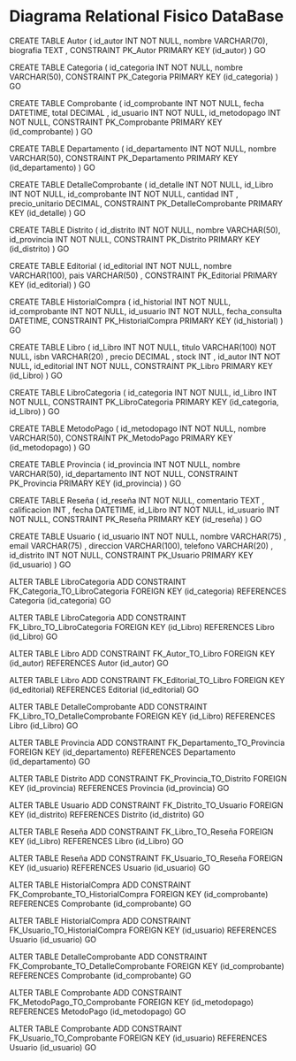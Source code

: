 # Diagrama Relational Fisico DataBase

CREATE TABLE Autor
(
  id_autor  INT         NOT NULL,
  nombre    VARCHAR(70),
  biografia TEXT       ,
  CONSTRAINT PK_Autor PRIMARY KEY (id_autor)
)
GO

CREATE TABLE Categoria
(
  id_categoria INT         NOT NULL,
  nombre       VARCHAR(50),
  CONSTRAINT PK_Categoria PRIMARY KEY (id_categoria)
)
GO

CREATE TABLE Comprobante
(
  id_comprobante INT      NOT NULL,
  fecha          DATETIME,
  total          DECIMAL ,
  id_usuario     INT      NOT NULL,
  id_metodopago  INT      NOT NULL,
  CONSTRAINT PK_Comprobante PRIMARY KEY (id_comprobante)
)
GO

CREATE TABLE Departamento
(
  id_departamento INT         NOT NULL,
  nombre          VARCHAR(50),
  CONSTRAINT PK_Departamento PRIMARY KEY (id_departamento)
)
GO

CREATE TABLE DetalleComprobante
(
  id_detalle      INT     NOT NULL,
  id_Libro        INT     NOT NULL,
  id_comprobante  INT     NOT NULL,
  cantidad        INT    ,
  precio_unitario DECIMAL,
  CONSTRAINT PK_DetalleComprobante PRIMARY KEY (id_detalle)
)
GO

CREATE TABLE Distrito
(
  id_distrito  INT         NOT NULL,
  nombre       VARCHAR(50),
  id_provincia INT         NOT NULL,
  CONSTRAINT PK_Distrito PRIMARY KEY (id_distrito)
)
GO

CREATE TABLE Editorial
(
  id_editorial INT          NOT NULL,
  nombre       VARCHAR(100),
  pais         VARCHAR(50) ,
  CONSTRAINT PK_Editorial PRIMARY KEY (id_editorial)
)
GO

CREATE TABLE HistorialCompra
(
  id_historial   INT      NOT NULL,
  id_comprobante INT      NOT NULL,
  id_usuario     INT      NOT NULL,
  fecha_consulta DATETIME,
  CONSTRAINT PK_HistorialCompra PRIMARY KEY (id_historial)
)
GO

CREATE TABLE Libro
(
  id_Libro     INT          NOT NULL,
  titulo       VARCHAR(100) NOT NULL,
  isbn         VARCHAR(20) ,
  precio       DECIMAL     ,
  stock        INT         ,
  id_autor     INT          NOT NULL,
  id_editorial INT          NOT NULL,
  CONSTRAINT PK_Libro PRIMARY KEY (id_Libro)
)
GO

CREATE TABLE LibroCategoria
(
  id_categoria INT NOT NULL,
  id_Libro     INT NOT NULL,
  CONSTRAINT PK_LibroCategoria PRIMARY KEY (id_categoria, id_Libro)
)
GO

CREATE TABLE MetodoPago
(
  id_metodopago INT         NOT NULL,
  nombre        VARCHAR(50),
  CONSTRAINT PK_MetodoPago PRIMARY KEY (id_metodopago)
)
GO

CREATE TABLE Provincia
(
  id_provincia    INT         NOT NULL,
  nombre          VARCHAR(50),
  id_departamento INT         NOT NULL,
  CONSTRAINT PK_Provincia PRIMARY KEY (id_provincia)
)
GO

CREATE TABLE Reseña
(
  id_reseña    INT      NOT NULL,
  comentario   TEXT    ,
  calificacion INT     ,
  fecha        DATETIME,
  id_Libro     INT      NOT NULL,
  id_usuario   INT      NOT NULL,
  CONSTRAINT PK_Reseña PRIMARY KEY (id_reseña)
)
GO

CREATE TABLE Usuario
(
  id_usuario  INT          NOT NULL,
  nombre      VARCHAR(75) ,
  email       VARCHAR(75) ,
  direccion   VARCHAR(100),
  telefono    VARCHAR(20) ,
  id_distrito INT          NOT NULL,
  CONSTRAINT PK_Usuario PRIMARY KEY (id_usuario)
)
GO

ALTER TABLE LibroCategoria
  ADD CONSTRAINT FK_Categoria_TO_LibroCategoria
    FOREIGN KEY (id_categoria)
    REFERENCES Categoria (id_categoria)
GO

ALTER TABLE LibroCategoria
  ADD CONSTRAINT FK_Libro_TO_LibroCategoria
    FOREIGN KEY (id_Libro)
    REFERENCES Libro (id_Libro)
GO

ALTER TABLE Libro
  ADD CONSTRAINT FK_Autor_TO_Libro
    FOREIGN KEY (id_autor)
    REFERENCES Autor (id_autor)
GO

ALTER TABLE Libro
  ADD CONSTRAINT FK_Editorial_TO_Libro
    FOREIGN KEY (id_editorial)
    REFERENCES Editorial (id_editorial)
GO

ALTER TABLE DetalleComprobante
  ADD CONSTRAINT FK_Libro_TO_DetalleComprobante
    FOREIGN KEY (id_Libro)
    REFERENCES Libro (id_Libro)
GO

ALTER TABLE Provincia
  ADD CONSTRAINT FK_Departamento_TO_Provincia
    FOREIGN KEY (id_departamento)
    REFERENCES Departamento (id_departamento)
GO

ALTER TABLE Distrito
  ADD CONSTRAINT FK_Provincia_TO_Distrito
    FOREIGN KEY (id_provincia)
    REFERENCES Provincia (id_provincia)
GO

ALTER TABLE Usuario
  ADD CONSTRAINT FK_Distrito_TO_Usuario
    FOREIGN KEY (id_distrito)
    REFERENCES Distrito (id_distrito)
GO

ALTER TABLE Reseña
  ADD CONSTRAINT FK_Libro_TO_Reseña
    FOREIGN KEY (id_Libro)
    REFERENCES Libro (id_Libro)
GO

ALTER TABLE Reseña
  ADD CONSTRAINT FK_Usuario_TO_Reseña
    FOREIGN KEY (id_usuario)
    REFERENCES Usuario (id_usuario)
GO

ALTER TABLE HistorialCompra
  ADD CONSTRAINT FK_Comprobante_TO_HistorialCompra
    FOREIGN KEY (id_comprobante)
    REFERENCES Comprobante (id_comprobante)
GO

ALTER TABLE HistorialCompra
  ADD CONSTRAINT FK_Usuario_TO_HistorialCompra
    FOREIGN KEY (id_usuario)
    REFERENCES Usuario (id_usuario)
GO

ALTER TABLE DetalleComprobante
  ADD CONSTRAINT FK_Comprobante_TO_DetalleComprobante
    FOREIGN KEY (id_comprobante)
    REFERENCES Comprobante (id_comprobante)
GO

ALTER TABLE Comprobante
  ADD CONSTRAINT FK_MetodoPago_TO_Comprobante
    FOREIGN KEY (id_metodopago)
    REFERENCES MetodoPago (id_metodopago)
GO

ALTER TABLE Comprobante
  ADD CONSTRAINT FK_Usuario_TO_Comprobante
    FOREIGN KEY (id_usuario)
    REFERENCES Usuario (id_usuario)
GO
